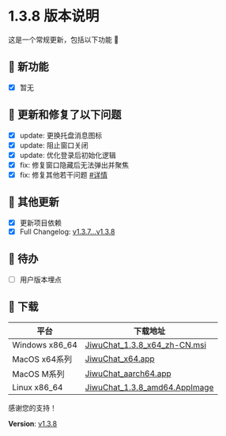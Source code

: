 # 1.3.8 版本说明

这是一个常规更新，包括以下功能 🧪

## 🔮 新功能

- [x] 暂无

## 🔨 更新和修复了以下问题

- [x] update: 更换托盘消息图标
- [x] update: 阻止窗口关闭
- [x] update: 优化登录后初始化逻辑
- [x] fix: 修复窗口隐藏后无法弹出并聚焦
- [x] fix: 修复其他若干问题 [#详情](https://github.com/KiWi233333/jiwu-mall-chat-tauri/compare/v1.3.7...v1.3.8)

## 🧿 其他更新

- [x] 更新项目依赖
- [x] Full Changelog: [v1.3.7...v1.3.8](https://github.com/KiWi233333/jiwu-mall-chat-tauri/compare/v1.3.7...v1.3.8)

## 📌 待办

- [ ] 用户版本埋点

## 🧪 下载

| 平台 | 下载地址 |
| --- | --- |
| Windows x86_64 | [JiwuChat_1.3.8_x64_zh-CN.msi](https://github.com/KiWi233333/jiwu-mall-chat-tauri/releases/download/v1.3.8/JiwuChat_1.3.8_x64_zh-CN.msi) |
| MacOS x64系列 | [JiwuChat_x64.app](https://github.com/KiWi233333/jiwu-mall-chat-tauri/releases/download/v1.3.8/JiwuChat_x64.app) |
| MacOS M系列 | [JiwuChat_aarch64.app](https://github.com/KiWi233333/jiwu-mall-chat-tauri/releases/download/v1.3.8/JiwuChat_aarch64.app) |
| Linux x86_64 | [JiwuChat_1.3.8_amd64.AppImage](https://github.com/KiWi233333/jiwu-mall-chat-tauri/releases/download/v1.3.8/JiwuChat_1.3.8_amd64.AppImage) |

感谢您的支持！

**Version**: [v1.3.8](https://github.com/KiWi233333/jiwu-mall-chat-tauri/blob/main/.github/releasemd/v1.3.8.md)
